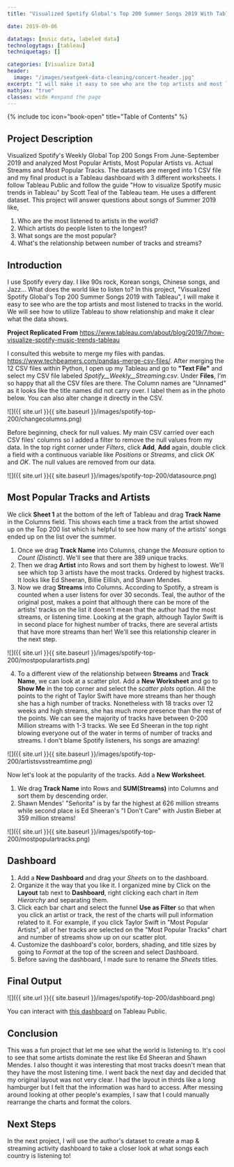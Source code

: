 ```yaml
---
title: "Visualized Spotify Global's Top 200 Summer Songs 2019 With Tableau"

date: 2019-09-06

datatags: [music data, labeled data]
technologytags: [tableau]
techniquetags: []

categories: [Visualize Data]
header:
  image: "/images/seatgeek-data-cleaning/concert-header.jpg"
excerpt: "I will make it easy to see who are the top artists and most listened to tracks in the world..."
mathjax: "true"
classes: wide #expand the page
---
```

{% include toc icon="book-open" title="Table of Contents" %}<br/>


## Project Description
Visualized Spotify's Weekly Global Top 200 Songs From June-September 2019 and analyzed Most Popular Artists, Most Popular Artists vs. Actual Streams and Most Popular Tracks. The datasets are merged into 1 CSV file and my final product is a Tableau dashboard with 3 different worksheets. I follow Tableau Public and follow the guide "How to visualize Spotify music trends in Tableau" by Scott Teal of the Tableau team. He uses a different dataset. This project will answer questions about songs of Summer 2019 like,

1. Who are the most listened to artists in the world?
2. Which artists do people listen to the longest?
3. What songs are the most popular?
4. What's the relationship between number of tracks and streams?

## Introduction
I use Spotify every day. I like 90s rock, Korean songs, Chinese songs, and Jazz... What does the world like to listen to? In this project, "Visualized Spotify Global's Top 200 Summer Songs 2019 with Tableau", I will make it easy to see who are the top artists and most listened to tracks in the world. We will see how to utilize Tableau to show relationship and make it clear what the data shows.

**Project Replicated From**
<https://www.tableau.com/about/blog/2019/7/how-visualize-spotify-music-trends-tableau>

I consulted this website to merge my files with pandas. <https://www.techbeamers.com/pandas-merge-csv-files/>. After merging the 12 CSV files within Python, I open up my Tableau and go to **"Text File"** and select my CSV file labeled *Spotify__Weekly__Streaming.csv*.  Under **Files**, I'm so happy that all the CSV files are there. The Column names are "Unnamed" as it looks like the title names did not carry over. I label them as in the photo below. You can also alter change it directly in the CSV.

![]({{ site.url }}{{ site.baseurl }}/images/spotify-top-200/changecolumns.png)


Before beginning, check for null values. My main CSV carried over each CSV files' columns so I added a filter to remove the null values from my data. In the top right corner under *Filters*, click **Add**, **Add** again, double click a field with a continuous variable like *Positions* or *Streams*, and click *OK* and *OK*. The null values are removed from our data.

![]({{ site.url }}{{ site.baseurl }}/images/spotify-top-200/datasource.png)


## Most Popular Tracks and Artists
We click **Sheet 1** at the bottom of the left of Tableau and drag **Track Name** in the Columns field. This shows each time a track from the artist showed up on the Top 200 list which is helpful to see how many of the artists' songs ended up on the list over the summer.

1. Once we drag **Track Name** into Columns, change the *Measure* option to *Count (Distinct)*. We'll see that there are 389 unique tracks.
2. Then we drag **Artist** into Rows and sort them by highest to lowest. We'll see which top 3 artists have the most tracks. Ordered by highest tracks. It looks like Ed Sheeran, Billie Eillish, and Shawn Mendes.
3. Now we drag **Streams** into Columns. According to Spotify, a stream is counted when a user listens for over 30 seconds. Teal, the author of the original post, makes a point that although there can be more of the artists' tracks on the list it doesn't mean that the author had the most streams, or listening time. Looking at the graph, although Taylor Swift is in second place for highest number of tracks, there are several artists that have more streams than her! We'll see this relationship clearer in the next step.

![]({{ site.url }}{{ site.baseurl }}/images/spotify-top-200/mostpopularartists.png)


4. To a different view of the relationship between **Streams** and **Track Name**, we can look at a scatter plot. Add a **New Worksheet** and go to **Show Me** in the top corner and select the *scatter plots* option. All the points to the right of Taylor Swift have more streams than her though she has a high number of tracks. Nonetheless with 18 tracks over 12 weeks and high streams, she has much more presence than the rest of the points. We can see the majority of tracks have between 0-200 Million streams with 1-3 tracks. We see Ed Sheeran in the top right blowing everyone out of the water in terms of number of tracks and streams. I don't blame Spotify listeners, his songs are amazing!

![]({{ site.url }}{{ site.baseurl }}/images/spotify-top-200/artistsvsstreamtime.png)


Now let's look at the popularity of the tracks. Add a **New Worksheet**.

1. We drag **Track Name** into Rows and **SUM(Streams)** into Columns and sort them by descending order.
2. Shawn Mendes' "Señorita" is by far the highest at 626 million streams while second place is Ed Sheeran's "I Don't Care" with Justin Bieber at 359 million streams!

![]({{ site.url }}{{ site.baseurl }}/images/spotify-top-200/mostpopulartracks.png)


## Dashboard
1. Add a **New Dashboard** and drag your *Sheets* on to the dashboard.
2. Organize it the way that you like it. I organized mine by Click on the **Layout** tab next to **Dashboard**, right clicking each chart in *Item Hierarchy* and separating them.
3. Click each bar chart and select the funnel **Use as Filter** so that when you click an artist or track, the rest of the charts will pull information related to it. For example, if you click Taylor Swift in "Most Popular Artists", all of her tracks are selected on the "Most Popular Tracks" chart and number of streams show up on our scatter plot.
4. Customize the dashboard's color, borders, shading, and title sizes by going to *Format* at the top of the screen and select Dashboard.
5. Before saving the dashboard, I made sure to rename the *Sheets* titles.

## Final Output
![]({{ site.url }}{{ site.baseurl }}/images/spotify-top-200/dashboard.png)


You can interact with [this dashboard](https://public.tableau.com/profile/christopher.chung1603#!/vizhome/VisualizedSpotifyGlobalsTop200SummerSongs2019withTableau/SummerSongs2019Dashboard) on Tableau Public.

## Conclusion
This was a fun project that let me see what the world is listening to. It's cool to see that some artists dominate the rest like Ed Sheeran and Shawn Mendes. I also thought it was interesting that most tracks doesn't mean that they have the most listening time. I went back the next day and decided that my original layout was not very clear. I had the layout in thirds like a long hamburger but I felt that the information was hard to access. After messing around looking at other people's examples, I saw that I could manually rearrange the charts and format the colors.

## Next Steps
In the next project, I will use the author's dataset to create a map & streaming activity dashboard to take a closer look at what songs each country is listening to!
